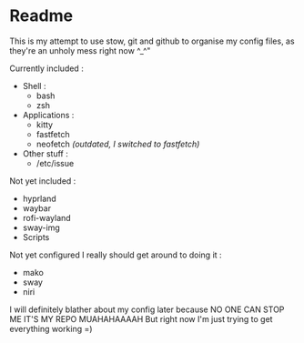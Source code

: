 # Readme

This is my attempt to use stow, git and github to organise my config files, as they're an unholy mess right now ^_^"

Currently included :
- Shell :
  - bash
  - zsh
- Applications :
  - kitty
  - fastfetch
  - neofetch *(outdated, I switched to fastfetch)*
- Other stuff :
  - /etc/issue

Not yet included :
- hyprland
- waybar
- rofi-wayland
- sway-img
- Scripts

Not yet configured I really should get around to doing it :
- mako
- sway
- niri

I will definitely blather about my config later because NO ONE CAN STOP ME IT'S MY REPO MUAHAHAAAAH
But right now I'm just trying to get everything working =)
